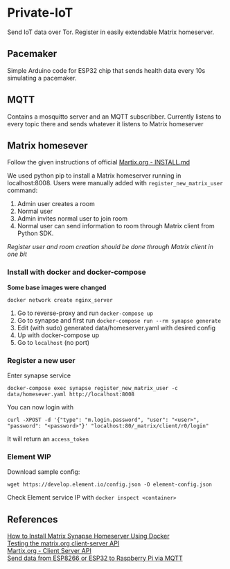 Private-IoT
===

Send IoT data over Tor. Register in easily extendable Matrix homeserver.

## Pacemaker
Simple Arduino code for ESP32 chip that sends health data every 10s simulating a pacemaker.

## MQTT
Contains a mosquitto server and an MQTT subscribber. Currently listens to every topic there and sends whatever it listens to Matrix homeserver


## Matrix homesever

Follow the given instructions of official [Martix.org - INSTALL.md](https://github.com/matrix-org/synapse/blob/master/INSTALL.md)

We used python pip to install a Matrix homeserver running in localhost:8008. Users were manually added with `register_new_matrix_user` command:
1. Admin user creates a room
2. Normal user
3. Admin invites normal user to join room
4. Normal user can send information to room through Matrix client from Python SDK.

*Register user and room creation should be done through Matrix client in one bit*

### Install with docker and docker-compose
**Some base images were changed**


```
docker network create nginx_server
```

1. Go to reverse-proxy and run `docker-compose up`
2. Go to synapse and first run `docker-compose run --rm synapse generate`
3. Edit (with sudo) generated data/homeserver.yaml with desired config
4. Up with docker-compose up
5. Go to `localhost` (no port)

### Register a new user
Enter synapse service
```
docker-compose exec synapse register_new_matrix_user -c data/homesever.yaml http://localhost:8008
```

You can now login with

```curl
curl -XPOST -d '{"type": "m.login.password", "user": "<user>", "password": "<password>"}' "localhost:80/_matrix/client/r0/login"
```
It will return an `access_token`


### Element WIP
Download sample config:
```
wget https://develop.element.io/config.json -O element-config.json
```
Check Element service IP with `docker inspect <container>`

## References
[How to Install Matrix Synapse Homeserver Using Docker](https://linuxhandbook.com/install-matrix-synapse-docker/)  
[Testing the matrix.org client-server API](https://gist.github.com/RickCogley/69f430d4418ae5498e8febab44d241c9)  
[Martix.org - Client Server API](https://matrix.org/docs/guides/client-server-api)  
[Send data from ESP8266 or ESP32 to Raspberry Pi via MQTT](https://diyi0t.com/microcontroller-to-raspberry-pi-wifi-mqtt-communication/)
